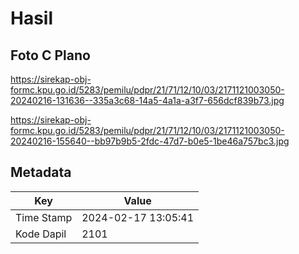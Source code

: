 # Hasil

## Foto C Plano

https://sirekap-obj-formc.kpu.go.id/5283/pemilu/pdpr/21/71/12/10/03/2171121003050-20240216-131636--335a3c68-14a5-4a1a-a3f7-656dcf839b73.jpg

https://sirekap-obj-formc.kpu.go.id/5283/pemilu/pdpr/21/71/12/10/03/2171121003050-20240216-155640--bb97b9b5-2fdc-47d7-b0e5-1be46a757bc3.jpg


## Metadata

| Key        | Value               |
| ---------- | ------------------- |
| Time Stamp | 2024-02-17 13:05:41 |
| Kode Dapil | 2101                |



